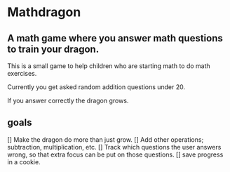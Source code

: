 # Mathdragon
## A math game where you answer math questions to train your dragon.

This is a small game to help children who are starting math to do math exercises. 

Currently you get asked random addition questions under 20.

If you answer correctly the dragon grows.

## goals
[] Make the dragon do more than just grow.
[] Add other operations; subtraction, multiplication, etc.
[] Track which questions the user answers wrong, so that extra focus can be put on those questions. 
[] save progress in a cookie.
